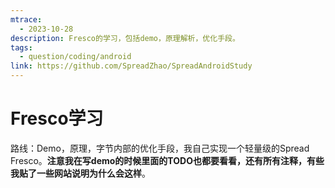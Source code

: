 ```yaml
---
mtrace:
  - 2023-10-28
description: Fresco的学习，包括demo，原理解析，优化手段。
tags:
  - question/coding/android
link: https://github.com/SpreadZhao/SpreadAndroidStudy
---
```

# Fresco学习

路线：Demo，原理，字节内部的优化手段，我自己实现一个轻量级的Spread Fresco。**注意我在写demo的时候里面的TODO也都要看看，还有所有注释，有些我贴了一些网站说明为什么会这样**。